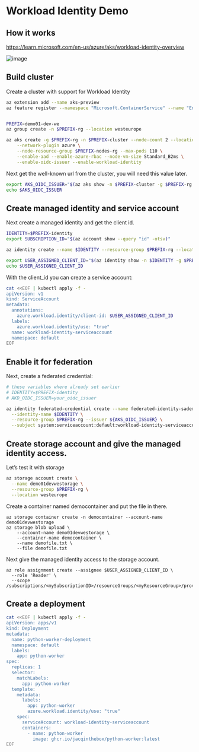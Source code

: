 # Workload Identity Demo

## How it works

https://learn.microsoft.com/en-us/azure/aks/workload-identity-overview

![image](https://user-images.githubusercontent.com/361399/225572771-203381c9-99fc-4585-8a96-eba78ab01eb7.png)


## Build cluster

Create a cluster with support for Workload Identity

```sh
az extension add --name aks-preview
az feature register --namespace "Microsoft.ContainerService" --name "EnableWorkloadIdentityPreview"


PREFIX=demo01-dev-we
az group create -n $PREFIX-rg --location westeurope

az aks create -g $PREFIX-rg -n $PREFIX-cluster --node-count 2 --location westeurope \
	--network-plugin azure \
	--node-resource-group $PREFIX-nodes-rg --max-pods 110 \
	--enable-aad --enable-azure-rbac --node-vm-size Standard_B2ms \
	--enable-oidc-issuer --enable-workload-identity
```

Next get the well-known url from the cluster, you will need this value later.

```sh
export AKS_OIDC_ISSUER="$(az aks show -n $PREFIX-cluster -g $PREFIX-rg --query "oidcIssuerProfile.issuerUrl" -otsv)"
echo $AKS_OIDC_ISSUER
```
## Create managed identity and service account

Next create a managed identity and get the client id. 


```sh
IDENTITY=$PREFIX-identity 
export SUBSCRIPTION_ID="$(az account show --query "id" -otsv)" 

az identity create --name $IDENTITY --resource-group $PREFIX-rg --location westeurope --subscription $SUBSCRIPTION_ID 

export USER_ASSIGNED_CLIENT_ID="$(az identity show -n $IDENTITY -g $PREFIX-rg --query "clientId" -otsv)" 
echo $USER_ASSIGNED_CLIENT_ID
```

With the client_id you can create a service account:

```sh
cat <<EOF | kubectl apply -f -
apiVersion: v1
kind: ServiceAccount
metadata:
  annotations:
    azure.workload.identity/client-id: $USER_ASSIGNED_CLIENT_ID
  labels:
    azure.workload.identity/use: "true"
  name: workload-identity-serviceaccount
  namespace: default
EOF
```

## Enable it for federation

Next, create a federated credential:

```sh
# these variables where already set earlier
# IDENTITY=$PREFIX-identity
# AKD_OIDC_ISSUER=your_oidc_issuer

az identity federated-credential create --name federated-identity-sademo \
  --identity-name $IDENTITY \
  --resource-group $PREFIX-rg --issuer ${AKS_OIDC_ISSUER} \
  --subject system:serviceaccount:default:workload-identity-serviceaccount
```



## Create storage account and give the managed identity access.

Let’s test it with storage

```sh
az storage account create \
  --name demo01devwestorage \
  --resource-group $PREFIX-rg \
  --location westeurope
```

Create a container named democontainer and put the file in there.

```shell
az storage container create -n democontainer --account-name demo01devwestorage
az storage blob upload \
    --account-name demo01devwestorage \
    --container-name democontainer \
    --name demofile.txt \
    --file demofile.txt
```

Next give the managed identity access to the storage account.

```shell
az role assignment create --assignee $USER_ASSIGNED_CLIENT_ID \
  --role 'Reader' \
  --scope /subscriptions/<mySubscriptionID>/resourceGroups/<myResourceGroup>/providers/Microsoft.Storage/storageAccounts/myStorageAcct
```

## Create a deployment

```sh
cat <<EOF | kubectl apply -f -
apiVersion: apps/v1
kind: Deployment
metadata:
  name: python-worker-deployment
  namespace: default
  labels:
    app: python-worker
spec:
  replicas: 1
  selector:
    matchLabels:
      app: python-worker
  template:
    metadata:
      labels:
        app: python-worker
        azure.workload.identity/use: "true"
    spec:
      serviceAccount: workload-identity-serviceaccount
      containers:
        - name: python-worker
          image: ghcr.io/jacqinthebox/python-worker:latest
EOF
```
